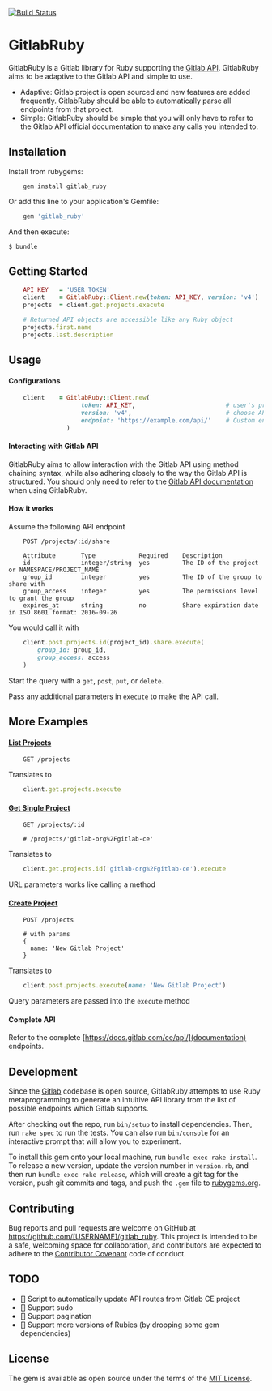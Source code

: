 [![Build Status](https://travis-ci.org/tmlee/gitlab_ruby.svg?branch=master)](https://travis-ci.org/tmlee/gitlab_ruby)

# GitlabRuby

GitlabRuby is a Gitlab library for Ruby supporting the [Gitlab API](https://docs.gitlab.com/ce/api/README.html).
GitlabRuby aims to be adaptive to the Gitlab API and simple to use.

* Adaptive: Gitlab project is open sourced and new features are added frequently. GitlabRuby should be able to automatically parse all endpoints from that project.
* Simple: GitlabRuby should be simple that you will only have to refer to the Gitlab API official documentation to make any calls you intended to.

## Installation

Install from rubygems:

```
    gem install gitlab_ruby
```

Or add this line to your application's Gemfile:

```ruby
    gem 'gitlab_ruby'
```

And then execute:

    $ bundle

## Getting Started

```ruby
    API_KEY   = 'USER_TOKEN'                                            # OBTAIN API KEY FROM GITLAB.com
    client    = GitlabRuby::Client.new(token: API_KEY, version: 'v4')
    projects  = client.get.projects.execute                             # List all projects

    # Returned API objects are accessible like any Ruby object
    projects.first.name
    projects.last.description
```

## Usage

#### Configurations

```ruby
    client    = GitlabRuby::Client.new(
                    token: API_KEY,                         # user's private token or OAuth2 access token
                    version: 'v4',                          # choose API version, default: v4
                    endpoint: 'https://example.com/api/'    # Custom endpoint for self-hosted Gitlab, default: https://gitlab.com/api/
                )
```

#### Interacting with Gitlab API

GitlabRuby aims to allow interaction with the Gitlab API using method chaining syntax, while also adhering closely to the way the Gitlab API is structured. You should only need to refer to the [Gitlab API documentation](https://docs.gitlab.com/ce/api/README.html) when using GitlabRuby.

#### How it works

Assume the following API endpoint
```
    POST /projects/:id/share

    Attribute       Type            Required    Description
    id              integer/string  yes         The ID of the project or NAMESPACE/PROJECT_NAME
    group_id        integer         yes         The ID of the group to share with
    group_access    integer         yes         The permissions level to grant the group
    expires_at      string          no          Share expiration date in ISO 8601 format: 2016-09-26
```

You would call it with

```ruby
    client.post.projects.id(project_id).share.execute(
        group_id: group_id, 
        group_access: access
    )
```

Start the query with a `get`, `post`, `put`, or `delete`.

Pass any additional parameters in `execute` to make the API call.

## More Examples

#### [List Projects](https://docs.gitlab.com/ce/api/projects.html#projects)
```
    GET /projects
```
Translates to
```ruby
    client.get.projects.execute
```

#### [Get Single Project](https://docs.gitlab.com/ce/api/projects.html##get-single-project)
```
    GET /projects/:id

    # /projects/'gitlab-org%2Fgitlab-ce'
```
Translates to
```ruby
    client.get.projects.id('gitlab-org%2Fgitlab-ce').execute
```
URL parameters works like calling a method

#### [Create Project](https://docs.gitlab.com/ce/api/projects.html#create-project)
```
    POST /projects
    
    # with params
    {
      name: 'New Gitlab Project'
    }
```
Translates to
```ruby
    client.post.projects.execute(name: 'New Gitlab Project')
```
Query parameters are passed into the `execute` method

#### Complete API

Refer to the complete [https://docs.gitlab.com/ce/api/](documentation) endpoints.

## Development

Since the [Gitlab](https://gitlab.com/gitlab-org/gitlab-ce) codebase is open source, GitlabRuby attempts to use Ruby metaprogramming to generate an intuitive API library from the list of possible endpoints which Gitlab supports.

After checking out the repo, run `bin/setup` to install dependencies. Then, run `rake spec` to run the tests. You can also run `bin/console` for an interactive prompt that will allow you to experiment.

To install this gem onto your local machine, run `bundle exec rake install`. To release a new version, update the version number in `version.rb`, and then run `bundle exec rake release`, which will create a git tag for the version, push git commits and tags, and push the `.gem` file to [rubygems.org](https://rubygems.org).

## Contributing

Bug reports and pull requests are welcome on GitHub at https://github.com/[USERNAME]/gitlab_ruby. This project is intended to be a safe, welcoming space for collaboration, and contributors are expected to adhere to the [Contributor Covenant](http://contributor-covenant.org) code of conduct.

## TODO
- [] Script to automatically update API routes from Gitlab CE project
- [] Support sudo
- [] Support pagination
- [] Support more versions of Rubies (by dropping some gem dependencies)

## License

The gem is available as open source under the terms of the [MIT License](http://opensource.org/licenses/MIT).

